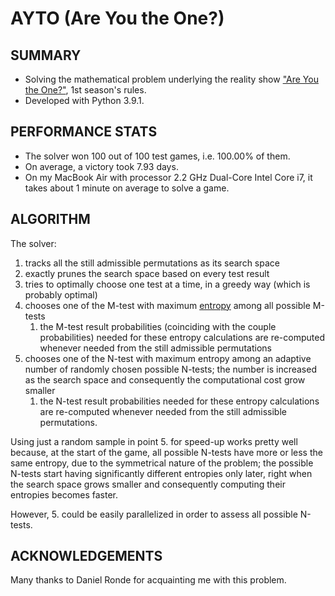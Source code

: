 # AYTO (Are You the One?)

SUMMARY
-------
- Solving the mathematical problem underlying the reality show ["Are You the One?"](https://en.wikipedia.org/wiki/Are_You_the_One%3F), 1st season's rules. 
- Developed with Python 3.9.1.

PERFORMANCE STATS
-----------------
- The solver won 100 out of 100 test games, i.e. 100.00% of them. 
- On average, a victory took 7.93 days.
- On my MacBook Air with processor 2.2 GHz Dual-Core Intel Core i7, it takes about 1 minute on average to solve a game.

ALGORITHM
---------
The solver:
1. tracks all the still admissible permutations as its search space
2. exactly prunes the search space based on every test result
3. tries to optimally choose one test at a time, in a greedy way (which is probably optimal)
4. chooses one of the M-test with maximum [entropy](https://en.wikipedia.org/wiki/Entropy_(information_theory)) among all possible M-tests
    1. the M-test result probabilities (coinciding with the couple probabilities) needed for these entropy calculations are re-computed whenever needed from the still admissible permutations
5. chooses one of the N-test with maximum entropy among an adaptive number of randomly chosen possible N-tests; the number is increased as the search space and consequently the computational cost grow smaller
    1. the N-test result probabilities needed for these entropy calculations are re-computed whenever needed from the still admissible permutations.

Using just a random sample in point 5. for speed-up works pretty well because, at the start of the game, all possible N-tests have more or less the same entropy, due to the symmetrical nature of the problem; the possible N-tests start having significantly different entropies only later, right when the search space grows smaller and consequently computing their entropies becomes faster.

However, 5. could be easily parallelized in order to assess all possible N-tests.

ACKNOWLEDGEMENTS
----------------
Many thanks to Daniel Ronde for acquainting me with this problem.
